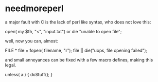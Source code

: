 needmoreperl
============

a major fault with C is the lack of perl like syntax, who does not love this:

open( my $fh, "<", "input.txt") or die "unable to open file";

well, now you can, almost: 

FILE * file = fopen( filename, "r");
file || die("uops, file opening failed");

and small annoyances can be fixed with a few macro defines, making this legal. 

unless( a ) {
	doStuff();
}

